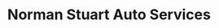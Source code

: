 ---
title: "Norman Stuart Auto Services"
url: /edinburgh/norman-stuart-auto-services/
shop: car repair
---